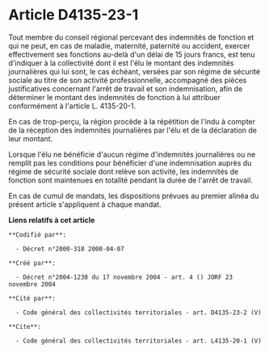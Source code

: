 # Article D4135-23-1

Tout membre du conseil régional percevant des indemnités de fonction et qui ne peut, en cas de maladie, maternité, paternité
ou accident, exercer effectivement ses fonctions au-delà d'un délai de 15 jours francs, est tenu d'indiquer à la collectivité
dont il est l'élu le montant des indemnités journalières qui lui sont, le cas échéant, versées par son régime de sécurité
sociale au titre de son activité professionnelle, accompagné des pièces justificatives concernant l'arrêt de travail et son
indemnisation, afin de déterminer le montant des indemnités de fonction à lui attribuer conformément à l'article L.
4135-20-1.

En cas de trop-perçu, la région procède à la répétition de l'indu à compter de la réception des indemnités journalières par
l'élu et de la déclaration de leur montant. 

Lorsque l'élu ne bénéficie d'aucun régime d'indemnités journalières ou ne remplit pas les conditions pour bénéficier d'une
indemnisation auprès du régime de sécurité sociale dont relève son activité, les indemnités de fonction sont maintenues en
totalité pendant la durée de l'arrêt de travail. 

En cas de cumul de mandats, les dispositions prévues au premier alinéa du présent article s'appliquent à chaque mandat.

**Liens relatifs à cet article**

	**Codifié par**:

	  - Décret n°2000-318 2000-04-07

	**Créé par**:

	  - Décret n°2004-1238 du 17 novembre 2004 - art. 4 () JORF 23 novembre 2004

	**Cité par**:

	  - Code général des collectivités territoriales - art. D4135-23-2 (V)

	**Cite**:

	  - Code général des collectivités territoriales - art. L4135-20-1 (V)
